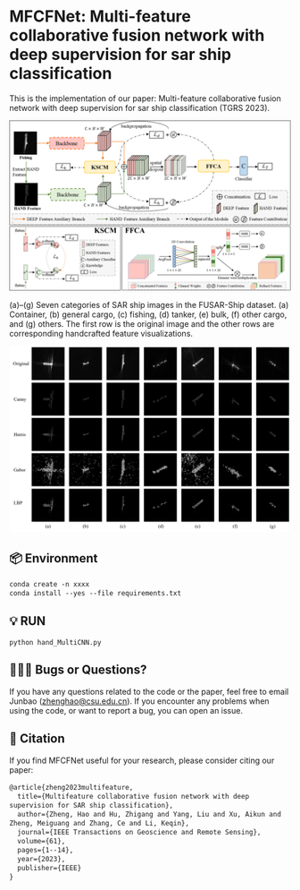 # MFCFNet: Multi-feature collaborative fusion network with deep supervision for sar ship classification
This is the implementation of our paper: Multi-feature collaborative fusion network with deep supervision for sar ship classification (TGRS 2023). 
<div align=center><img  src="https://github.com/StuZheng/MFCFNet/blob/master/fig/MFCFNet.png"/></div>

(a)–(g) Seven categories of SAR ship images in the FUSAR-Ship dataset. (a) Container, (b) general cargo, (c) fishing, (d) tanker, (e) bulk, (f) other
cargo, and (g) others. The first row is the original image and the other rows are corresponding handcrafted feature visualizations.
<div align=center><img  src="https://github.com/StuZheng/MFCFNet/blob/master/fig/Hand_Feature.png"/></div>

## 📦 Environment

```
conda create -n xxxx
conda install --yes --file requirements.txt
```

## 💡 RUN

```
python hand_MultiCNN.py
```

## 🧑🏻‍💻 Bugs or Questions?

If you have any questions related to the code or the paper, feel free to email Junbao (zhenghao@csu.edu.cn). If you
encounter any problems when using the code, or want to report a bug, you can open an issue.


## 📝 Citation

If you find MFCFNet useful for your research, please consider citing our paper:

```
@article{zheng2023multifeature,
  title={Multifeature collaborative fusion network with deep supervision for SAR ship classification},
  author={Zheng, Hao and Hu, Zhigang and Yang, Liu and Xu, Aikun and Zheng, Meiguang and Zhang, Ce and Li, Keqin},
  journal={IEEE Transactions on Geoscience and Remote Sensing},
  volume={61},
  pages={1--14},
  year={2023},
  publisher={IEEE}
}
```
